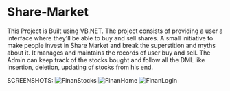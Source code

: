 ﻿# Share-Market
This Project is Built using VB.NET.
The project consists of providing a user a interface where they'll be able to buy and sell shares.
A small initiative to make people invest in Share Market and break the superstition and myths about it.
It manages and maintains the records of user buy and sell.
The Admin can keep track of the stocks bought and follow all the DML like insertion, deletion, updating of stocks from his end.

SCREENSHOTS:
![FinanStocks](https://user-images.githubusercontent.com/79316453/110063818-e1fb3a00-7d91-11eb-9fd8-4888265ea70b.png)
![FinanHome](https://user-images.githubusercontent.com/79316453/110063831-e7588480-7d91-11eb-83e5-c29f0f0203b5.png)
![FinanLogin](https://user-images.githubusercontent.com/79316453/110063835-ea537500-7d91-11eb-834b-9c3c08e1cf1e.png)
